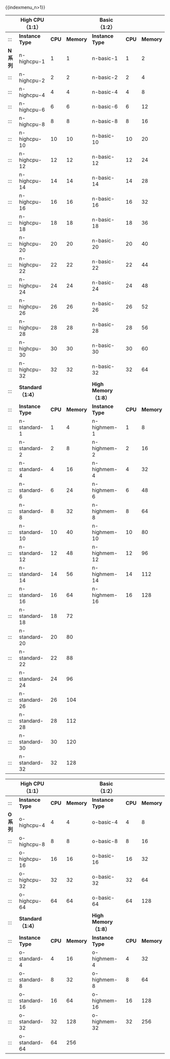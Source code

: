 {{indexmenu_n>1}}

|         | **High CPU（1:1）** |         |            | **Basic（1:2）**       |         |            |
| ------- | ----------------- | ------- | ---------- | -------------------- | ------- | ---------- |
| :::     | **Instance Type** | **CPU** | **Memory** | **Instance Type**    | **CPU** | **Memory** |
| **N系列** | n-highcpu-1       | 1       | 1          | n-basic-1            | 1       | 2          |
| :::     | n-highcpu-2       | 2       | 2          | n-basic-2            | 2       | 4          |
| :::     | n-highcpu-4       | 4       | 4          | n-basic-4            | 4       | 8          |
| :::     | n-highcpu-6       | 6       | 6          | n-basic-6            | 6       | 12         |
| :::     | n-highcpu-8       | 8       | 8          | n-basic-8            | 8       | 16         |
| :::     | n-highcpu-10      | 10      | 10         | n-basic-10           | 10      | 20         |
| :::     | n-highcpu-12      | 12      | 12         | n-basic-12           | 12      | 24         |
| :::     | n-highcpu-14      | 14      | 14         | n-basic-14           | 14      | 28         |
| :::     | n-highcpu-16      | 16      | 16         | n-basic-16           | 16      | 32         |
| :::     | n-highcpu-18      | 18      | 18         | n-basic-18           | 18      | 36         |
| :::     | n-highcpu-20      | 20      | 20         | n-basic-20           | 20      | 40         |
| :::     | n-highcpu-22      | 22      | 22         | n-basic-22           | 22      | 44         |
| :::     | n-highcpu-24      | 24      | 24         | n-basic-24           | 24      | 48         |
| :::     | n-highcpu-26      | 26      | 26         | n-basic-26           | 26      | 52         |
| :::     | n-highcpu-28      | 28      | 28         | n-basic-28           | 28      | 56         |
| :::     | n-highcpu-30      | 30      | 30         | n-basic-30           | 30      | 60         |
| :::     | n-highcpu-32      | 32      | 32         | n-basic-32           | 32      | 64         |
| :::     | **Standard（1:4）** |         |            | **High Memory（1:8）** |         |            |
| :::     | **Instance Type** | **CPU** | **Memory** | **Instance Type**    | **CPU** | **Memory** |
| :::     | n-standard-1      | 1       | 4          | n-highmem-1          | 1       | 8          |
| :::     | n-standard-2      | 2       | 8          | n-highmem-2          | 2       | 16         |
| :::     | n-standard-4      | 4       | 16         | n-highmem-4          | 4       | 32         |
| :::     | n-standard-6      | 6       | 24         | n-highmem-6          | 6       | 48         |
| :::     | n-standard-8      | 8       | 32         | n-highmem-8          | 8       | 64         |
| :::     | n-standard-10     | 10      | 40         | n-highmem-10         | 10      | 80         |
| :::     | n-standard-12     | 12      | 48         | n-highmem-12         | 12      | 96         |
| :::     | n-standard-14     | 14      | 56         | n-highmem-14         | 14      | 112        |
| :::     | n-standard-16     | 16      | 64         | n-highmem-16         | 16      | 128        |
| :::     | n-standard-18     | 18      | 72         |                      |         |            |
| :::     | n-standard-20     | 20      | 80         |                      |         |            |
| :::     | n-standard-22     | 22      | 88         |                      |         |            |
| :::     | n-standard-24     | 24      | 96         |                      |         |            |
| :::     | n-standard-26     | 26      | 104        |                      |         |            |
| :::     | n-standard-28     | 28      | 112        |                      |         |            |
| :::     | n-standard-30     | 30      | 120        |                      |         |            |
| :::     | n-standard-32     | 32      | 128        |                      |         |            |

|         | **High CPU（1:1）** |         |            | **Basic（1:2）**       |         |            |
| ------- | ----------------- | ------- | ---------- | -------------------- | ------- | ---------- |
| :::     | **Instance Type** | **CPU** | **Memory** | **Instance Type**    | **CPU** | **Memory** |
| **O系列** | o-highcpu-4       | 4       | 4          | o-basic-4            | 4       | 8          |
| :::     | o-highcpu-8       | 8       | 8          | o-basic-8            | 8       | 16         |
| :::     | o-highcpu-16      | 16      | 16         | o-basic-16           | 16      | 32         |
| :::     | o-highcpu-32      | 32      | 32         | o-basic-32           | 32      | 64         |
| :::     | o-highcpu-64      | 64      | 64         | o-basic-64           | 64      | 128        |
| :::     | **Standard（1:4）** |         |            | **High Memory（1:8）** |         |            |
| :::     | **Instance Type** | **CPU** | **Memory** | **Instance Type**    | **CPU** | **Memory** |
| :::     | o-standard-4      | 4       | 16         | o-highmem-4          | 4       | 32         |
| :::     | o-standard-8      | 8       | 32         | o-highmem-8          | 8       | 64         |
| :::     | o-standard-16     | 16      | 64         | o-highmem-16         | 16      | 128        |
| :::     | o-standard-32     | 32      | 128        | o-highmem-32         | 32      | 256        |
| :::     | o-standard-64     | 64      | 256        |                      |         |            |
